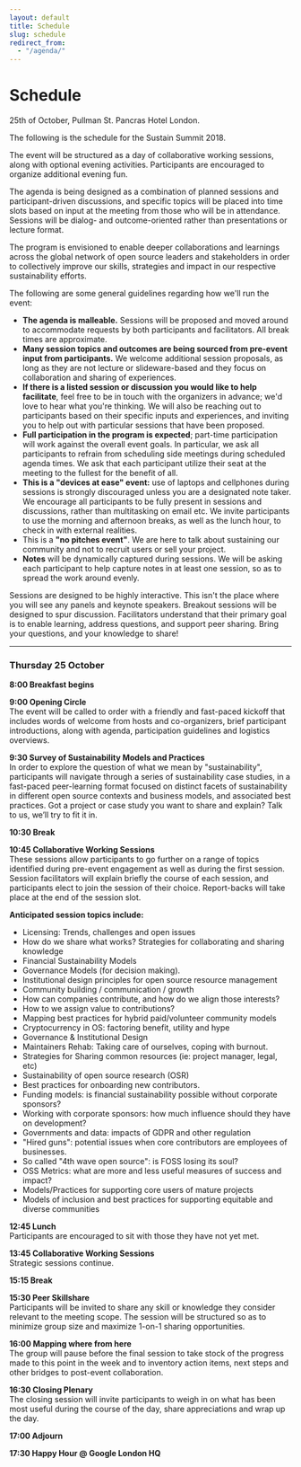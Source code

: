 ```yaml
---
layout: default
title: Schedule
slug: schedule
redirect_from:
  - "/agenda/"
---
```


# Schedule

<p class="text-muted">25th of October, Pullman St. Pancras Hotel London.</p>

The following is the schedule for the Sustain Summit 2018.

The event will be structured as a day of collaborative working sessions, along with optional evening activities. Participants are encouraged to organize additional evening fun.

The agenda is being designed as a combination of planned sessions and participant-driven discussions, and specific topics will be placed into time slots based on input at the meeting from those who will be in attendance. Sessions will be dialog- and outcome-oriented rather than presentations or lecture format.

The program is envisioned to enable deeper collaborations and learnings across the global network of open source leaders and stakeholders in order to collectively improve our skills, strategies and impact in our respective sustainability efforts.

The following are some general guidelines regarding how we'll run the event:

* **The agenda is malleable.** Sessions will be proposed and moved around to accommodate requests by both participants and facilitators. All break times are approximate.
* **Many session topics and outcomes are being sourced from pre-event input from participants.** We welcome additional session proposals, as long as they are not lecture or slideware-based and they focus on collaboration and sharing of experiences.
* **If there is a listed session or discussion you would like to help facilitate**, feel free to be in touch with the organizers in advance; we'd love to hear what you're thinking. We will also be reaching out to participants based on their specific inputs and experiences, and inviting you to help out with particular sessions that have been proposed.
* **Full participation in the program is expected**; part-time participation will work against the overall event goals. In particular, we ask all participants to refrain from scheduling side meetings during scheduled agenda times. We ask that each participant utilize their seat at the meeting to the fullest for the benefit of all.
* **This is a "devices at ease" event:** use of laptops and cellphones during sessions is strongly discouraged unless you are a designated note taker. We encourage all participants to be fully present in sessions and discussions, rather than multitasking on email etc. We invite participants to use the morning and afternoon breaks, as well as the lunch hour, to check in with external realities.
* This is a **"no pitches event"**. We are here to talk about sustaining our community and not to recruit users or sell your project.
* **Notes** will be dynamically captured during sessions. We will be asking each participant to help capture notes in at least one session, so as to spread the work around evenly.

Sessions are designed to be highly interactive. This isn't the place where you will see any panels and keynote speakers. Breakout sessions will be designed to spur discussion. Facilitators understand that their primary goal is to enable learning, address questions, and support peer sharing. Bring your questions, and your knowledge to share!

<hr class="w-50 my-4">

### Thursday 25 October

**8:00 Breakfast begins**

**9:00 Opening Circle**<br>
The event will be called to order with a friendly and fast-paced kickoff that includes words of welcome from hosts and co-organizers, brief participant introductions, along with agenda, participation guidelines and logistics overviews.

**9:30 Survey of Sustainability Models and Practices**<br>
In order to explore the question of what we mean by "sustainability", participants will navigate through a series of sustainability case studies, in a fast-paced peer-learning format focused on distinct facets of sustainability in different open source contexts and business models, and associated best practices. Got a project or case study you want to share and explain? Talk to us, we’ll try to fit it in.

**10:30 Break**<br>

**10:45 Collaborative Working Sessions**<br>
These sessions allow participants to go further on a range of topics identified during pre-event engagement as well as during the first session. Session facilitators will explain briefly the course of each session, and participants elect to join the session of their choice. Report-backs will take place at the end of the session slot.

**Anticipated session topics include:**

* Licensing: Trends, challenges and open issues
* How do we share what works? Strategies for collaborating and sharing knowledge
* Financial Sustainability Models
* Governance Models (for decision making).
* Institutional design principles for open source resource management
* Community building / communication / growth
* How can companies contribute, and how do we align those interests?
* How to we assign value to contributions?
* Mapping best practices for hybrid paid/volunteer community models
* Cryptocurrency in OS: factoring benefit, utility and hype
* Governance & Institutional Design
* Maintainers Rehab: Taking care of ourselves, coping with burnout.
* Strategies for Sharing common resources (ie: project manager, legal, etc)
* Sustainability of open source research (OSR)
* Best practices for onboarding new contributors.
* Funding models: is financial sustainability possible without corporate sponsors?
* Working with corporate sponsors: how much influence should they have on development?
* Governments and data: impacts of GDPR and other regulation
* "Hired guns": potential issues when core contributors are employees of businesses.
* So called "4th wave open source": is FOSS losing its soul?
* OSS Metrics: what are more and less useful measures of success and impact?
* Models/Practices for supporting core users of mature projects
* Models of inclusion and best practices for supporting equitable and diverse communities

**12:45 Lunch**<br>
Participants are encouraged to sit with those they have not yet met.

**13:45 Collaborative Working Sessions**<br>
Strategic sessions continue.

**15:15 Break**

**15:30 Peer Skillshare**<br>
Participants will be invited to share any skill or knowledge they consider relevant to the meeting scope. The session will be structured so as to minimize group size and maximize 1-on-1 sharing opportunities.

**16:00 Mapping where from here**<br>
The group will pause before the final session to take stock of the progress made to this point in the week and to inventory action items, next steps and other bridges to post-event collaboration.

**16:30 Closing Plenary**<br>
The closing session will invite participants to weigh in on what has been most useful during the course of the day, share appreciations and wrap up the day.

**17:00 Adjourn**

**17:30 Happy Hour @ Google London HQ**
